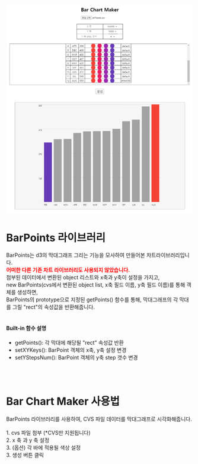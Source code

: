 <div align="center">	
    <img src="bar-chart-maker-1.PNG" width="800px"</img> 
    <img src="bar-chart-maker2.PNG" width="800px"</img> 
</div>	

<h1>BarPoints 라이브러리</h1>
<p>
BarPoints는 d3의 막대그래프 그리는 기능을 모사하여 만들어본 차트라이브러리입니다. <br/>
<b style="color:red;">어떠한 다른 기존 차트 라이브러리도 사용되지 않았습니다.</b> <br/>
첨부된 데이터에서 변환된 object 리스트와 x축과 y축이 설정을 가지고,<br/>
new BarPoints(cvs에서 변환된 object list, x축 필드 이름, y축 필드 이름)를 통해 객체를 생성하면, <br/>
BarPoints의 prototype으로 지정된 getPoints() 함수를 통해, 막대그래프의 각 막대를 그릴 "rect"의 속성값을 반환해줍니다.<br/>
<br/>
<h4>Built-in 함수 설명</h4>
<ul>
    <li> getPoints(): 각 막대에 해당될 "rect" 속성값 반환</li> 
    <li> setXYKeys(): BarPoint 객체의 x축, y축 설정 변경</li>
    <li> setYStepsNum(): BarPoint 객체의 y축 step 갯수 변경</li>
</ul>
</p>
<br/>
<br/>
<h1><b>Bar Chart Maker</b> 사용법</h1>
<p>
BarPoints 라이브러리를 사용하여, CVS 파일 데이터를 막대그래프로 시각화해줍니다.
<br/>
<br/>
1. cvs 파일 첨부 (*CVS만 지원됩니다)<br/>
2. x 축 과 y 축 설정<br/>
3. (옵션) 각 바에 적용될 색상 설정 <br/>
3. 생성 버튼 클릭
</p>
  
 

